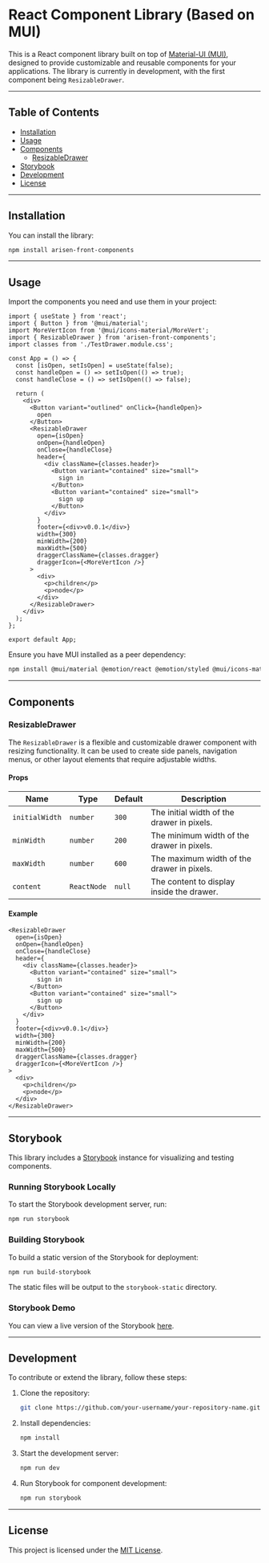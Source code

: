 # React Component Library (Based on MUI)

This is a React component library built on top of [Material-UI (MUI)](https://mui.com/), designed to provide customizable and reusable components for your applications. The library is currently in development, with the first component being `ResizableDrawer`.

---

## Table of Contents

- [Installation](#installation)
- [Usage](#usage)
- [Components](#components)
  - [ResizableDrawer](#resizabledrawer)
- [Storybook](#storybook)
- [Development](#development)
- [License](#license)

---

## Installation

You can install the library:

```bash
npm install arisen-front-components
```

---

## Usage

Import the components you need and use them in your project:

```tsx
import { useState } from 'react';
import { Button } from '@mui/material';
import MoreVertIcon from '@mui/icons-material/MoreVert';
import { ResizableDrawer } from 'arisen-front-components';
import classes from './TestDrawer.module.css';

const App = () => {
  const [isOpen, setIsOpen] = useState(false);
  const handleOpen = () => setIsOpen(() => true);
  const handleClose = () => setIsOpen(() => false);

  return (
    <div>
      <Button variant="outlined" onClick={handleOpen}>
        open
      </Button>
      <ResizableDrawer
        open={isOpen}
        onOpen={handleOpen}
        onClose={handleClose}
        header={
          <div className={classes.header}>
            <Button variant="contained" size="small">
              sign in
            </Button>
            <Button variant="contained" size="small">
              sign up
            </Button>
          </div>
        }
        footer={<div>v0.0.1</div>}
        width={300}
        minWidth={200}
        maxWidth={500}
        draggerClassName={classes.dragger}
        draggerIcon={<MoreVertIcon />}
      >
        <div>
          <p>children</p>
          <p>node</p>
        </div>
      </ResizableDrawer>
    </div>
  );
};

export default App;
```

Ensure you have MUI installed as a peer dependency:

```bash
npm install @mui/material @emotion/react @emotion/styled @mui/icons-material
```

---

## Components

### ResizableDrawer

The `ResizableDrawer` is a flexible and customizable drawer component with resizing functionality. It can be used to create side panels, navigation menus, or other layout elements that require adjustable widths.

#### Props

| Name          | Type     | Default   | Description                                       |
|---------------|----------|-----------|---------------------------------------------------|
| `initialWidth` | `number` | `300`     | The initial width of the drawer in pixels.        |
| `minWidth`    | `number` | `200`     | The minimum width of the drawer in pixels.        |
| `maxWidth`    | `number` | `600`     | The maximum width of the drawer in pixels.        |
| `content`     | `ReactNode` | `null`  | The content to display inside the drawer.         |

#### Example

```tsx
<ResizableDrawer
  open={isOpen}
  onOpen={handleOpen}
  onClose={handleClose}
  header={
    <div className={classes.header}>
      <Button variant="contained" size="small">
        sign in
      </Button>
      <Button variant="contained" size="small">
        sign up
      </Button>
    </div>
  }
  footer={<div>v0.0.1</div>}
  width={300}
  minWidth={200}
  maxWidth={500}
  draggerClassName={classes.dragger}
  draggerIcon={<MoreVertIcon />}
>
  <div>
    <p>children</p>
    <p>node</p>
  </div>
</ResizableDrawer>
```

---

## Storybook

This library includes a [Storybook](https://storybook.js.org/) instance for visualizing and testing components.

### Running Storybook Locally

To start the Storybook development server, run:

```bash
npm run storybook
```

### Building Storybook

To build a static version of the Storybook for deployment:

```bash
npm run build-storybook
```

The static files will be output to the `storybook-static` directory.

### Storybook Demo

You can view a live version of the Storybook [here](https://cumdao.github.io/front-components/).

---

## Development

To contribute or extend the library, follow these steps:

1. Clone the repository:
   ```bash
   git clone https://github.com/your-username/your-repository-name.git
   ```

2. Install dependencies:
   ```bash
   npm install
   ```

3. Start the development server:
   ```bash
   npm run dev
   ```

4. Run Storybook for component development:
   ```bash
   npm run storybook
   ```

---

## License

This project is licensed under the [MIT License](LICENSE).

